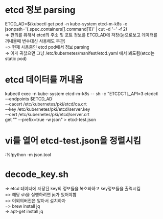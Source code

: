 # etcd 정보 parsing
ETCD_AD=$(kubectl get pod -n kube-system etcd-m-k8s -o jsonpath='{.spec.containers[].command[1]}' | cut -d '=' -f 2)  
=> 편의를 위해서 etcd의 주소 및 포트 정보를 ETCD_AD에 저장(눈으로보고 데이터를 꺼내올때 변수대신 사용해도 무관)  
=> 현재 사용중인 etcd pod에서 정보 parsing  
=> 이게 귀찮으면 그냥 /etc/kubernetes/manifest/etcd.yaml 에서 봐도됨(etcd는 static pod)  
  
  
  
# etcd 데이터를 꺼내옴
kubectl exec -n kube-system etcd-m-k8s -- sh -c "ETCDCTL_API=3 etcdctl \
--endpoints $ETCD_AD \
--cacert /etc/kubernetes/pki/etcd/ca.crt \
--key /etc/kubernetes/pki/etcd/server.key \
--cert /etc/kubernetes/pki/etcd/server.crt \
get \"\" --prefix=true -w json" > etcd-test.json
  
  
  
# vi를 열어 etcd-test.json을 정렬시킴
:%!python -m json.tool
  
  
  
# decode_key.sh 
=> etcd 데이터에 저장된 key의 정보들을 복호화하고 key정보들을 출력시킴  
=> 해당 sh을 실행하려면 jq가 있어야함  
=> 이외의버전은 알아서 설치하자  
=> brew install jq  
=> apt-get install jq  
